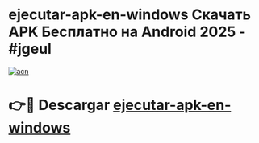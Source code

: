 # ejecutar-apk-en-windows Скачать APK Бесплатно на Android 2025 - #jgeul

[![acn](https://github.com/user-attachments/assets/0f9c940e-d8b0-45ae-aac7-cd30a18b3e1c)](https://apps.freeplayer.one?title=ejecutar-apk-en-windows&ref=9RF)

# 👉🔴 Descargar [ejecutar-apk-en-windows](https://apps.freeplayer.one?title=ejecutar-apk-en-windows&ref=9RF)